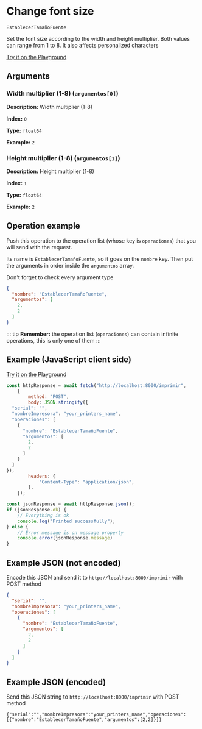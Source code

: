 # Change font size

`EstablecerTamañoFuente`

Set the font size according to the width and height multiplier. Both values ​​can range from 1 to 8. It also affects personalized characters


[Try it on the Playground](../playground.md?operacion=EstablecerTamañoFuente)

## Arguments
### Width multiplier (1-8) (`argumentos[0]`)



**Description:** Width multiplier (1-8)

**Index:** `0`

**Type:** `float64`

**Example:** `2`

### Height multiplier (1-8) (`argumentos[1]`)



**Description:** Height multiplier (1-8)

**Index:** `1`

**Type:** `float64`

**Example:** `2`

## Operation example


Push this operation to the operation list (whose key is `operaciones`) that you will send with the request.

Its name is `EstablecerTamañoFuente`, so it goes on the `nombre` key. Then put the arguments in order
inside the `argumentos` array.

Don't forget to check every argument type



```json
{
  "nombre": "EstablecerTamañoFuente",
  "argumentos": [
    2,
    2
  ]
}
```

::: tip
**Remember:** the operation list (`operaciones`) can contain infinite operations, this is only one of them
:::

## Example (JavaScript client side)

[Try it on the Playground](../playground.md?operacion=EstablecerTamañoFuente)
```js
const httpResponse = await fetch("http://localhost:8000/imprimir",
    {
        method: "POST",
        body: JSON.stringify({
  "serial": "",
  "nombreImpresora": "your_printers_name",
  "operaciones": [
    {
      "nombre": "EstablecerTamañoFuente",
      "argumentos": [
        2,
        2
      ]
    }
  ]
}),
        headers: {
            "Content-Type": "application/json",
        },
    });

const jsonResponse = await httpResponse.json();
if (jsonResponse.ok) {
    // Everything is ok
    console.log("Printed successfully");
} else {
    // Error message is on message property
    console.error(jsonResponse.message)
}
```

## Example JSON (not encoded)

Encode this JSON and send it to `http://localhost:8000/imprimir` with POST method

```json
{
  "serial": "",
  "nombreImpresora": "your_printers_name",
  "operaciones": [
    {
      "nombre": "EstablecerTamañoFuente",
      "argumentos": [
        2,
        2
      ]
    }
  ]
}
```

## Example JSON (encoded)

Send this JSON string to `http://localhost:8000/imprimir` with POST method

```
{"serial":"","nombreImpresora":"your_printers_name","operaciones":[{"nombre":"EstablecerTamañoFuente","argumentos":[2,2]}]}
```
